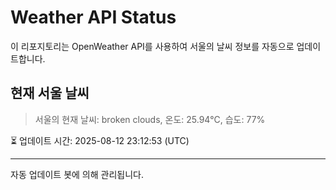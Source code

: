 
# Weather API Status

이 리포지토리는 OpenWeather API를 사용하여 서울의 날씨 정보를 자동으로 업데이트합니다.

## 현재 서울 날씨
> 서울의 현재 날씨: broken clouds, 온도: 25.94°C, 습도: 77%

⏳ 업데이트 시간: 2025-08-12 23:12:53 (UTC)

---
자동 업데이트 봇에 의해 관리됩니다.
